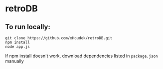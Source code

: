 # retroDB

## To run locally:

```
git clone https://github.com/xHoudek/retroDB.git
npm install
node app.js
```

If npm install doesn't work, download dependencies listed in `package.json` manually

